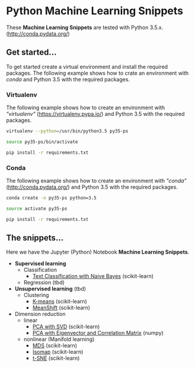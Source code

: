 # Python Machine Learning Snippets
These __Machine Learning Snippets__ are tested with Python 3.5.x. (http://conda.pydata.org/)

## Get started...
To get started create a virtual environment and install the required packages. 
The following example shows how to crate an environment with _conda_ and Python 3.5 with
the required packages.


### Virtualenv
The following example shows how to create an environment with 
_"virtualenv"_ (https://virtualenv.pypa.io/)
and Python 3.5 with the required packages.

```bash
virtualenv --python=/usr/bin/python3.5 py35-ps

source py35-ps/bin/activate

pip install -r requirements.txt
``` 

### Conda
The following example shows how to create an environment with _"conda"_ 
(http://conda.pydata.org/) and Python 3.5 with
the required packages.

```bash
conda create -n py35-ps python=3.5

source activate py35-ps

pip install -r requirements.txt
``` 


## The snippets...
Here we have the Jupyter (Python) Notebook __Machine Learning Snippets__.

- __Supervised learning__
    - Classification
        - [Text Classification with Naive Bayes](supervised/text_classification) (scikit-learn)
    - Regression (tbd)
- __Unsupervised learning__ (tbd)
    - Clustering
        - [K-means](unsupervised/clustering/kmeans/clustering_kmeans.ipynb) (scikit-learn)
        - [MeanShift](unsupervised/clustering/meanshift/clustering_meanshift.ipynb) (scikit-learn)
- Dimension reduction
    - linear
        - [PCA with SVD](unsupervised/dimensionality_reduction/pca/dimensionality_reduction_pca.ipynb) (scikit-learn)
        - [PCA with Eigenvector and Correlation Matrix](unsupervised/dimensionality_reduction/eigen/dimensionality_reduction_eigen.ipynb) (numpy)
    - nonlinear (Manifold learning)
        - [MDS](unsupervised/dimensionality_reduction/mds/dimensionality_reduction_mds.ipynb) (scikit-learn)
        - [Isomap](unsupervised/dimensionality_reduction/isomap/dimensionality_reduction_isomap.ipynb) (scikit-learn)
        - [t-SNE](unsupervised/dimensionality_reduction/tsne/dimensionality_reduction_tsne.ipynb) (scikit-learn)